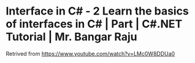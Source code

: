 # Interface in C# - 2 Learn the basics of interfaces in C# | Part  | C#.NET Tutorial | Mr. Bangar Raju

Retrived from https://www.youtube.com/watch?v=LMc0W8DDUa0
